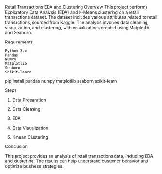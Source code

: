 Retail Transactions EDA and Clustering
Overview
This project performs Exploratory Data Analysis (EDA) and K-Means clustering on a retail transactions dataset. The dataset includes various attributes related to retail transactions, sourced from Kaggle. The analysis involves data cleaning, visualization, and clustering, with visualizations created using Matplotlib and Seaborn.

Requirements

    Python 3.x
    Pandas
    NumPy
    Matplotlib
    Seaborn
    Scikit-learn

pip install pandas numpy matplotlib seaborn scikit-learn

Steps
1. Data Preparation

2. Data Cleaning

3. EDA

4. Data Visualization

5. Kmean Clustering


Conclusion

This project provides an analysis of retail transactions data, including EDA and clustering. The results can help understand customer behavior and optimize business strategies.
